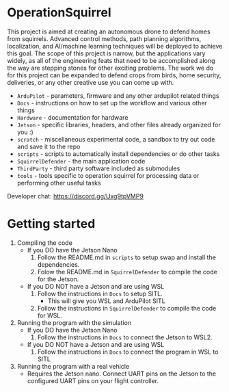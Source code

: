 # OperationSquirrel

This project is aimed at creating an autonomous drone to defend homes from squirrels.  Advanced control methods, path planning algorithms, localization, and AI/machine learning techniques will be deployed to achieve this goal.  The scope of this project is narrow, but the applications vary widely, as all of the engineering feats that need to be accomplished along the way are stepping stones for other exciting problems.  The work we do for this project can be expanded to defend crops from birds, home security, deliveries, or any other creative use you can come up with.

- `ArduPilot` - parameters, firmware and any other ardupilot related things
- `Docs` - instructions on how to set up the workflow and various other things
- `Hardware` - documentation for hardware
- `Jetson` - specific libraries, headers, and other files already organized for you :)
- `scratch` - miscellaneous experimental code, a sandbox to try out code and save it to the repo
- `scripts` - scripts to automatically install dependencies or do other tasks
- `SquirrelDefender` - the main application code
- `ThirdParty` - third party software included as submodules
- `tools` - tools specific to operation squirrel for processing data or performing other useful tasks

Developer chat: <https://discord.gg/Uxg9tpVMP9>

# Getting started

1. Compiling the code
    - If you DO have the Jetson Nano
        1. Follow the README.md in `scripts` to setup swap and install the dependencies.
        2. Folow the README.md in `SquirrelDefender` to compile the code for the Jetson.
    - If you DO NOT have a Jetson and are using WSL
        1. Follow the instructions in `Docs` to setup SITL.
            - This will give you WSL and ArduPilot SITL
        2. Follow the instructions in `SquirrelDefender` to compile the code for WSL.
2. Running the program with the simulation
    - If you DO have the Jetson Nano
        1. Follow the instructions in `Docs` to connect the Jetson to WSL2.
    - If you DO NOT have a Jetson and are using WSL
        1. Follow the instructions in `Docs` to connect the program in WSL to SITL
3. Running the program with a real vehicle
    - Requires the Jetson nano.  Connect UART pins on the Jetson to the configured UART pins on your flight controller.
